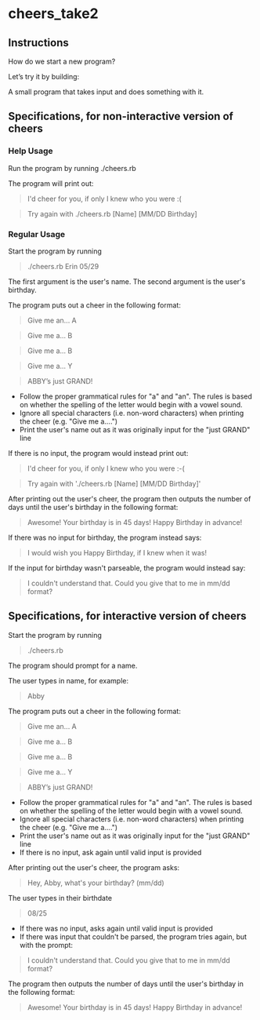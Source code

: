 # cheers_take2

## Instructions

How do we start a new program?

Let’s try it by building:

A small program that takes input and does something with it.

## Specifications, for non-interactive version of cheers

### Help Usage

Run the program by running ./cheers.rb

The program will print out:

> I'd cheer for you, if only I knew who you were :(

> Try again with ./cheers.rb [Name] [MM/DD Birthday]


### Regular Usage

Start the program by running

>./cheers.rb Erin 05/29

The first argument is the user's name. The second argument is the user's birthday.

The program puts out a cheer in the following format:

>Give me an... A

>Give me a... B

>Give me a... B

>Give me a... Y

>ABBY’s just GRAND!

* Follow the proper grammatical rules for "a" and "an". The rules is based on whether the spelling of the letter would begin with a vowel sound.
* Ignore all special characters (i.e. non-word characters) when printing the cheer (e.g. "Give me a....")
* Print the user's name out as it was originally input for the "just GRAND" line

If there is no input, the program would instead print out:

> I'd cheer for you, if only I knew who you were :-(

> Try again with './cheers.rb [Name] [MM/DD Birthday]'

After printing out the user's cheer, the program then outputs the number of days until the user's birthday in the following format:

> Awesome!  Your birthday is in 45 days! Happy Birthday in advance!

If there was no input for birthday, the program instead says:

> I would wish you Happy Birthday, if I knew when it was!

If the input for birthday wasn't parseable, the program would instead say:

> I couldn't understand that. Could you give that to me in mm/dd format?

## Specifications, for interactive version of cheers

Start the program by running

> ./cheers.rb

The program should prompt for a name.

The user types in name, for example:

> Abby

The program puts out a cheer in the following format:

> Give me an... A

> Give me a... B

> Give me a... B

> Give me a... Y

> ABBY’s just GRAND!

* Follow the proper grammatical rules for "a" and "an". The rules is based on whether the spelling of the letter would begin with a vowel sound.
* Ignore all special characters (i.e. non-word characters) when printing the cheer (e.g. "Give me a....")
* Print the user's name out as it was originally input for the "just GRAND" line
* If there is no input, ask again until valid input is provided

After printing out the user's cheer, the program asks:

>Hey, Abby, what's your birthday? (mm/dd)

The user types in their birthdate

> 08/25

* If there was no input, asks again until valid input is provided
* If there was input that couldn't be parsed, the program tries again, but with the prompt:

> I couldn't understand that. Could you give that to me in mm/dd format?

The program then outputs the number of days until the user's birthday in the following format:

> Awesome!  Your birthday is in 45 days! Happy Birthday in advance!

